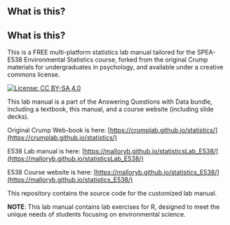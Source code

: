 ## What is this?

## What is this?

This is a FREE multi-platform statistics lab manual tailored for the SPEA-E538 Environmental Statistics course, forked from the original Crump materials for undergraduates in psychology, and available under a creative commons license.

[![License: CC BY-SA 4.0](https://img.shields.io/badge/License-CC%20BY--SA%204.0-lightgrey.svg)](https://creativecommons.org/licenses/by-sa/4.0/)

This lab manual is a part of the Answering Questions with Data bundle, including a textbook, this manual, and a course website (including slide decks).

Original Crump Web-book is here: [https://crumplab.github.io/statistics/](https://crumplab.github.io/statistics/)

E538 Lab manual is here: [https://malloryb.github.io/statisticsLab_E538/](https://malloryb.github.io/statisticsLab_E538/)

E538 Course website is here: [https://malloryb.github.io/statistics_E538/](https://malloryb.github.io/statistics_E538/)

This repository contains the source code for the customized lab manual.

**NOTE**: This lab manual contains lab exercises for R, designed to meet the unique needs of students focusing on environmental science.


